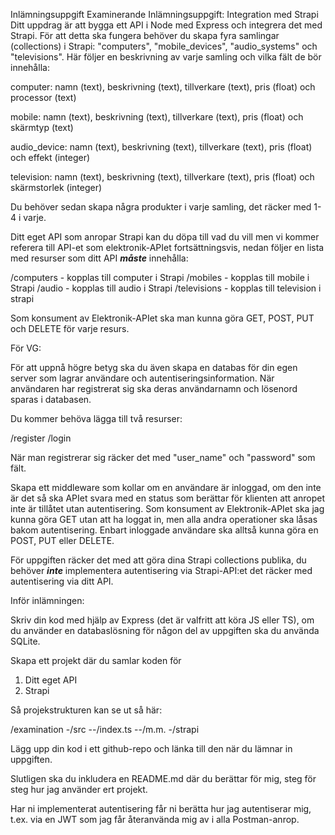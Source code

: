 Inlämningsuppgift
Examinerande Inlämningsuppgift: Integration med Strapi
Ditt uppdrag är att bygga ett API i Node med Express och integrera det med Strapi. För att detta ska fungera behöver du skapa fyra samlingar (collections) i Strapi: "computers", "mobile_devices", "audio_systems" och "televisions". Här följer en beskrivning av varje samling och vilka fält de bör innehålla:

computer: namn (text), beskrivning (text), tillverkare (text), pris (float) och processor (text)


mobile: namn (text), beskrivning (text), tillverkare (text), pris (float) och skärmtyp (text)


audio_device: namn (text), beskrivning (text), tillverkare (text), pris (float) och effekt (integer)


television: namn (text), beskrivning (text), tillverkare (text), pris (float) och skärmstorlek (integer)

Du behöver sedan skapa några produkter i varje samling, det räcker med 1-4 i varje.

Ditt eget API som anropar Strapi kan du döpa till vad du vill men vi kommer referera till API-et som elektronik-APIet fortsättningsvis, nedan följer en lista med resurser som ditt API ***måste*** innehålla:

/computers - kopplas till computer i Strapi
/mobiles - kopplas till mobile i Strapi
/audio - kopplas till audio i Strapi
/televisions - kopplas till television i strapi

Som konsument av Elektronik-APIet ska man kunna göra GET, POST, PUT och DELETE för varje resurs.

För VG:

För att uppnå högre betyg ska du även skapa en databas för din egen server som lagrar användare och autentiseringsinformation. När användaren har registrerat sig ska deras användarnamn och lösenord sparas i databasen.

Du kommer behöva lägga till två resurser:

/register
/login

När man registrerar sig räcker det med "user_name" och "password" som fält.

Skapa ett middleware som kollar om en användare är inloggad, om den inte är det så ska APIet svara med en status som berättar för klienten att anropet inte är tillåtet utan autentisering. Som konsument av Elektronik-APIet ska jag kunna göra GET utan att ha loggat in, men alla andra operationer ska låsas bakom autentisering. Enbart inloggade användare ska alltså kunna göra en POST, PUT eller DELETE.

För uppgiften räcker det med att göra dina Strapi collections publika, du behöver ***inte*** implementera autentisering via Strapi-API:et det räcker med autentisering via ditt API.

Inför inlämningen:

Skriv din kod med hjälp av Express (det är valfritt att köra JS eller TS), om du använder en databaslösning för någon del av uppgiften ska du använda SQLite.

Skapa ett projekt där du samlar koden för
1. Ditt eget API
2. Strapi

Så projekstrukturen kan se ut så här:

/examination
-/src
--/index.ts
--/m.m.
-/strapi

Lägg upp din kod i ett github-repo och länka till den när du lämnar in uppgiften.

Slutligen ska du inkludera en README.md där du berättar för mig, steg för steg hur jag använder ert projekt.

Har ni implementerat autentisering får ni berätta hur jag autentiserar mig, t.ex. via en JWT som jag får återanvända mig av i alla Postman-anrop.
